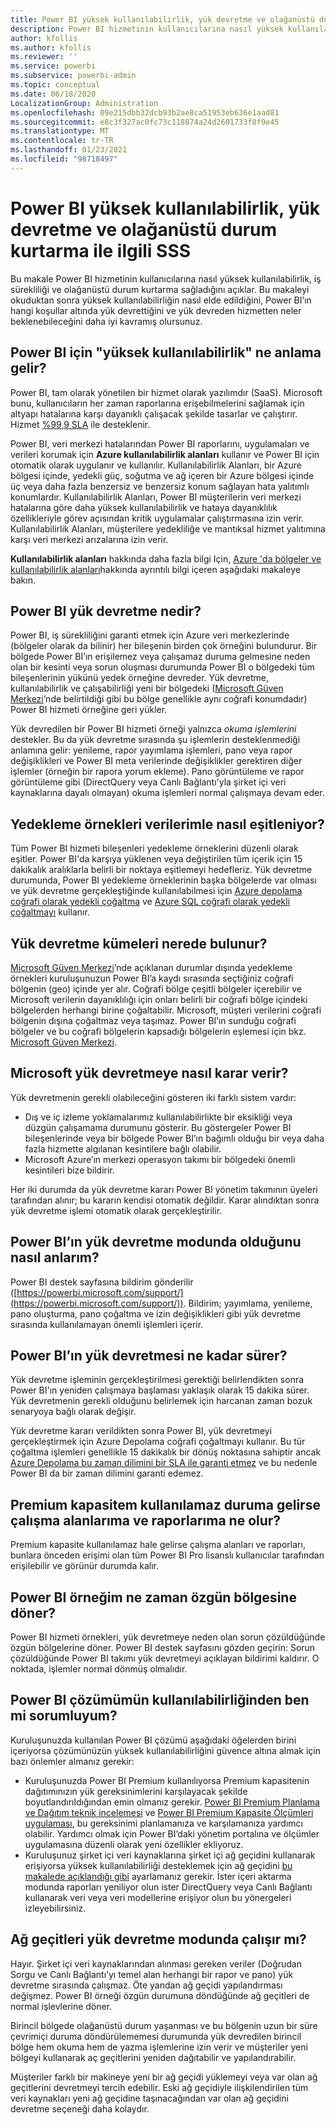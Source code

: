 ```yaml
---
title: Power BI yüksek kullanılabilirlik, yük devretme ve olağanüstü durum kurtarma ile ilgili SSS
description: Power BI hizmetinin kullanıcılarına nasıl yüksek kullanılabilirlik, iş sürekliliği ve olağanüstü durum kurtarma sağladığını öğrenin.
author: kfollis
ms.author: kfollis
ms.reviewer: ''
ms.service: powerbi
ms.subservice: powerbi-admin
ms.topic: conceptual
ms.date: 06/18/2020
LocalizationGroup: Administration
ms.openlocfilehash: 09e215dbb32dcb93b2ae8ca51953eb636e1aad81
ms.sourcegitcommit: e8c3f327ac0fc73c118874a24d2601733f8f9e45
ms.translationtype: MT
ms.contentlocale: tr-TR
ms.lasthandoff: 01/23/2021
ms.locfileid: "98718497"
---
```

# <a name="power-bi-high-availability-failover-and-disaster-recovery-faq"></a>Power BI yüksek kullanılabilirlik, yük devretme ve olağanüstü durum kurtarma ile ilgili SSS

Bu makale Power BI hizmetinin kullanıcılarına nasıl yüksek kullanılabilirlik, iş sürekliliği ve olağanüstü durum kurtarma sağladığını açıklar. Bu makaleyi okuduktan sonra yüksek kullanılabilirliğin nasıl elde edildiğini, Power BI’ın hangi koşullar altında yük devrettiğini ve yük devreden hizmetten neler beklenebileceğini daha iyi kavramış olursunuz.

## <a name="what-does-high-availability-mean-for-power-bi"></a>Power BI için "yüksek kullanılabilirlik" ne anlama gelir?

Power BI, tam olarak yönetilen bir hizmet olarak yazılımdır (SaaS).  Microsoft bunu, kullanıcıların her zaman raporlarına erişebilmelerini sağlamak için altyapı hatalarına karşı dayanıklı çalışacak şekilde tasarlar ve çalıştırır.  Hizmet [%99,9 SLA](https://www.microsoftvolumelicensing.com/DocumentSearch.aspx?Mode=3&DocumentTypeId=37) ile desteklenir.

Power BI, veri merkezi hatalarından Power BI raporlarını, uygulamaları ve verileri korumak için **Azure kullanılabilirlik alanları** kullanır ve Power BI için otomatik olarak uygulanır ve kullanılır. Kullanılabilirlik Alanları, bir Azure bölgesi içinde, yedekli güç, soğutma ve ağ içeren bir Azure bölgesi içinde üç veya daha fazla benzersiz ve benzersiz konum sağlayan hata yalıtımlı konumlardır. Kullanılabilirlik Alanları, Power BI müşterilerin veri merkezi hatalarına göre daha yüksek kullanılabilirlik ve hataya dayanıklılık özellikleriyle görev açısından kritik uygulamalar çalıştırmasına izin verir. Kullanılabilirlik Alanları, müşterilere yedekliliğe ve mantıksal hizmet yalıtımına karşı veri merkezi arızalarına izin verir. 

**Kullanılabilirlik alanları** hakkında daha fazla bilgi Için, [Azure 'da bölgeler ve kullanılabilirlik alanları](https://docs.microsoft.com/azure/availability-zones/az-overview)hakkında ayrıntılı bilgi içeren aşağıdaki makaleye bakın.

## <a name="what-is-a-power-bi-failover"></a>Power BI yük devretme nedir?

Power BI, iş sürekliliğini garanti etmek için Azure veri merkezlerinde (bölgeler olarak da bilinir) her bileşenin birden çok örneğini bulundurur. Bir bölgede Power BI’ın erişilemez veya çalışamaz duruma gelmesine neden olan bir kesinti veya sorun oluşması durumunda Power BI o bölgedeki tüm bileşenlerinin yükünü yedek örneğine devreder. Yük devretme, kullanılabilirlik ve çalışabilirliği yeni bir bölgedeki ([Microsoft Güven Merkezi](https://www.microsoft.com/trust-center/product-overview)’nde belirtildiği gibi bu bölge genellikle aynı coğrafi konumdadır) Power BI hizmeti örneğine geri yükler.

Yük devredilen bir Power BI hizmeti örneği yalnızca _okuma işlemlerini_ destekler. Bu da yük devretme sırasında şu işlemlerin desteklenmediği anlamına gelir: yenileme, rapor yayımlama işlemleri, pano veya rapor değişiklikleri ve Power BI meta verilerinde değişiklikler gerektiren diğer işlemler (örneğin bir rapora yorum ekleme).  Pano görüntüleme ve rapor görüntüleme gibi (DirectQuery veya Canlı Bağlantı'yla şirket içi veri kaynaklarına dayalı olmayan) okuma işlemleri normal çalışmaya devam eder.

## <a name="how-are-backup-instances-kept-in-sync-with-my-data"></a>Yedekleme örnekleri verilerimle nasıl eşitleniyor?

Tüm Power BI hizmeti bileşenleri yedekleme örneklerini düzenli olarak eşitler. Power BI'da karşıya yüklenen veya değiştirilen tüm içerik için 15 dakikalık aralıklarla belirli bir noktaya eşitlemeyi hedefleriz. Yük devretme durumunda, Power BI yedekleme örneklerinin başka bölgelerde var olması ve yük devretme gerçekleştiğinde kullanılabilmesi için [Azure depolama coğrafi olarak yedekli çoğaltma](/azure/storage/common/storage-redundancy-grs) ve [ Azure SQL coğrafi olarak yedekli çoğaltmayı](/azure/sql-database/sql-database-active-geo-replication) kullanır.

## <a name="where-are-the-failover-clusters-located"></a>Yük devretme kümeleri nerede bulunur?

[Microsoft Güven Merkezi](https://www.microsoft.com/trust-center/product-overview)’nde açıklanan durumlar dışında yedekleme örnekleri kuruluşunuzun Power BI’a kaydı sırasında seçtiğiniz coğrafi bölgenin (geo) içinde yer alır. Coğrafi bölge çeşitli bölgeler içerebilir ve Microsoft verilerin dayanıklılığı için onları belirli bir coğrafi bölge içindeki bölgelerden herhangi birine çoğaltabilir. Microsoft, müşteri verilerini coğrafi bölgenin dışına çoğaltmaz veya taşımaz. Power BI’ın sunduğu coğrafi bölgeler ve bu coğrafi bölgelerin kapsadığı bölgelerin eşlemesi için bkz. [Microsoft Güven Merkezi](https://www.microsoft.com/trust-center/product-overview).

## <a name="how-does-microsoft-decide-to-fail-over"></a>Microsoft yük devretmeye nasıl karar verir?

Yük devretmenin gerekli olabileceğini gösteren iki farklı sistem vardır:

- Dış ve iç izleme yoklamalarımız kullanılabilirlikte bir eksikliği veya düzgün çalışamama durumunu gösterir. Bu göstergeler Power BI bileşenlerinde veya bir bölgede Power BI’ın bağımlı olduğu bir veya daha fazla hizmette algılanan kesintilere bağlı olabilir.
- Microsoft Azure’ın merkezi operasyon takımı bir bölgedeki önemli kesintileri bize bildirir.

Her iki durumda da yük devretme kararı Power BI yönetim takımının üyeleri tarafından alınır; bu kararın kendisi otomatik değildir. Karar alındıktan sonra yük devretme işlemi otomatik olarak gerçekleştirilir.

## <a name="how-do-i-know-power-bi-is-now-in-failover-mode"></a>Power BI’ın yük devretme modunda olduğunu nasıl anlarım?

Power BI destek sayfasına bildirim gönderilir ([https://powerbi.microsoft.com/support/](https://powerbi.microsoft.com/support/)). Bildirim; yayımlama, yenileme, pano oluşturma, pano çoğaltma ve izin değişiklikleri gibi yük devretme sırasında kullanılamayan önemli işlemleri içerir.

## <a name="how-long-does-it-take-power-bi-to-fail-over"></a>Power BI’ın yük devretmesi ne kadar sürer?

Yük devretme işleminin gerçekleştirilmesi gerektiği belirlendikten sonra Power BI'ın yeniden çalışmaya başlaması yaklaşık olarak 15 dakika sürer. Yük devretmenin gerekli olduğunu belirlemek için harcanan zaman bozuk senaryoya bağlı olarak değişir. 

Yük devretme kararı verildikten sonra Power BI, yük devretmeyi gerçekleştirmek için Azure Depolama coğrafi çoğaltmayı kullanır. Bu tür çoğaltma işlemleri genellikle 15 dakikalık bir dönüş noktasına sahiptir ancak [Azure Depolama bu zaman dilimini bir SLA ile garanti etmez](/azure/storage/common/storage-redundancy) ve bu nedenle Power BI da bir zaman dilimini garanti edemez. 

## <a name="what-happens-to-workspaces-and-reports-if-my-premium-capacity-becomes-unavailable"></a>Premium kapasitem kullanılamaz duruma gelirse çalışma alanlarıma ve raporlarıma ne olur? 

Premium kapasite kullanılamaz hale gelirse çalışma alanları ve raporları, bunlara önceden erişimi olan tüm Power BI Pro lisanslı kullanıcılar tarafından erişilebilir ve görünür durumda kalır.

## <a name="when-does-my-power-bi-instance-return-to-the-original-region"></a>Power BI örneğim ne zaman özgün bölgesine döner?

Power BI hizmeti örnekleri, yük devretmeye neden olan sorun çözüldüğünde özgün bölgelerine döner. Power BI destek sayfasını gözden geçirin: Sorun çözüldüğünde Power BI takımı yük devretmeyi açıklayan bildirimi kaldırır. O noktada, işlemler normal dönmüş olmalıdır.

## <a name="am-i-responsible-for-the-availability-of-my-power-bi-solution"></a>Power BI çözümümün kullanılabilirliğinden ben mi sorumluyum?

Kuruluşunuzda kullanılan Power BI çözümü aşağıdaki öğelerden birini içeriyorsa çözümünüzün yüksek kullanılabilirliğini güvence altına almak için bazı önlemler almanız gerekir:

- Kuruluşunuzda Power BI Premium kullanılıyorsa Premium kapasitenin dağıtımınızın yük gereksinimlerini karşılayacak şekilde boyutlandırıldığından emin olmanız gerekir.  [Power BI Premium Planlama ve Dağıtım teknik incelemesi](https://aka.ms/Premium-Capacity-Planning-Deployment) ve [Power BI Premium Kapasite Ölçümleri uygulaması](service-admin-premium-monitor-capacity.md), bu gereksinimi planlamanıza ve karşılamanıza yardımcı olabilir. Yardımcı olmak için Power BI’daki yönetim portalına ve ölçümler uygulamasına düzenli olarak yeni özellikler ekliyoruz.
- Kuruluşunuz şirket içi veri kaynaklarına şirket içi ağ geçidini kullanarak erişiyorsa yüksek kullanılabilirliği desteklemek için ağ geçidini [bu makalede açıklandığı gibi](/data-integration/gateway/service-gateway-high-availability-clusters) ayarlamanız gerekir. İster içeri aktarma modunda raporları yeniliyor olun ister DirectQuery veya Canlı Bağlantı kullanarak veri veya veri modellerine erişiyor olun bu yönergeleri izleyebilirsiniz.

## <a name="will-gateways-function-when-in-failover-mode"></a>Ağ geçitleri yük devretme modunda çalışır mı?

Hayır. Şirket içi veri kaynaklarından alınması gereken veriler (Doğrudan Sorgu ve Canlı Bağlantı’yı temel alan herhangi bir rapor ve pano) yük devretme sırasında çalışmaz. Öte yandan ağ geçidi yapılandırması değişmez. Power BI örneği özgün durumuna döndüğünde ağ geçitleri de normal işlevlerine döner.

Birincil bölgede olağanüstü durum yaşanması ve bu bölgenin uzun bir süre çevrimiçi duruma döndürülememesi durumunda yük devredilen birincil bölge hem okuma hem de yazma işlemlerine izin verir ve müşteriler yeni bölgeyi kullanarak aç geçitlerini yeniden dağıtabilir ve yapılandırabilir.

Müşteriler farklı bir makineye yeni bir ağ geçidi yüklemeyi veya var olan ağ geçitlerini devretmeyi tercih edebilir. Eski ağ geçidiyle ilişkilendirilen tüm veri kaynakları yeni ağ geçidine taşınacağından var olan ağ geçidini devretme seçeneği daha kolaydır.

